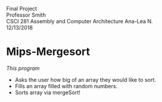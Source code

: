 Final Project  
Professor Smith  
CSCI 281 Assembly and Computer Architecture
Ana-Lea N.  
12/13/2018  

# Mips-Mergesort
  
*This program*  
+ Asks the user how big of an array they would like to sort.  
+ Fills an array filled with random numbers.
+ Sorts array via mergeSort!
